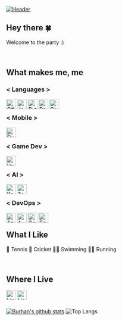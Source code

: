 [![Header](https://brhn.dev/images/HeaderImageShort.jpg)][site]

## Hey there &#127808;
Welcome to the party :)

<br>

## What makes me, me

### < Languages >
 <img align="left" alt="C#" width="26px" src="https://upload.wikimedia.org/wikipedia/commons/0/0d/C_Sharp_wordmark.svg" />
 <img align="left" alt="Java" width="26px" src="https://upload.wikimedia.org/wikipedia/en/3/30/Java_programming_language_logo.svg" />
 <img align="left" alt="Python" width="26px" src="https://upload.wikimedia.org/wikipedia/commons/c/c3/Python-logo-notext.svg" />
 <img align="left" alt="Dart" width="26px" src="https://www.vectorlogo.zone/logos/dartlang/dartlang-icon.svg" />
 <img align="left" alt="C++" width="26px" src="https://upload.wikimedia.org/wikipedia/commons/1/18/ISO_C%2B%2B_Logo.svg" />

<br>

### < Mobile >
 <img align="left" alt="Flutter" width="26px" src="https://www.vectorlogo.zone/logos/flutterio/flutterio-icon.svg" />

<br>

### < Game Dev >
 <img align="left" alt="Unity" width="26px" src="https://www.vectorlogo.zone/logos/unity3d/unity3d-icon.svg" />

<br>

### < AI >
 <img align="left" alt="Keras" height="26px" src="https://upload.wikimedia.org/wikipedia/commons/a/ae/Keras_logo.svg" />
 <img align="left" alt="TensorFlow" width="26px" src="https://www.vectorlogo.zone/logos/tensorflow/tensorflow-icon.svg" />

<br>

### < DevOps >
 <img align="left" alt="Azure" height="26px" src="https://www.vectorlogo.zone/logos/microsoft_azure/microsoft_azure-icon.svg" />
 <img align="left" alt="AWS" height="26px" src="https://www.vectorlogo.zone/logos/amazon_aws/amazon_aws-icon.svg" />
 <img align="left" alt="GoogleCloud" height="26px" src="https://www.vectorlogo.zone/logos/google_cloud/google_cloud-icon.svg" />
 <img align="left" alt="Firebase" height="26px" src="https://www.vectorlogo.zone/logos/firebase/firebase-icon.svg" />

<br>

## What I Like
 :tennis: Tennis
 :cricket_game: Cricket
 :swimming_man: Swimming
 :running_man: Running
 
<br>

## Where I Live
 <a href = "https://www.linkedin.com/in/burhanhaq/"><img align="left" alt="LinkedIn" height="26px" src="https://www.vectorlogo.zone/logos/linkedin/linkedin-icon.svg" /> </a>
 <a href = "https://play.google.com/store/apps/developer?id=brhn.dev"><img align="left" alt="LinkedIn" height="26px" src="https://www.vectorlogo.zone/logos/google_play/google_play-icon.svg" /> </a>

<br>
<br>

[![Burhan's github stats](https://github-readme-stats.vercel.app/api?username=burhanhaq&hide=contribs,issues&count_private=true&theme=calm)](https://github.com/anuraghazra/github-readme-stats) ![Top Langs](https://github-readme-stats.vercel.app/api/top-langs/?username=burhanhaq&layout=compact&theme=calm&hide=Objective-C,Swift,ShaderLab,HLSL)

<!-- Links to social media accounts -->

[twitter]: https://twitter.com/quecifi
[linkedin]: https://www.linkedin.com/in/burhanhaq/
[site]: https://brhn.dev
[googleplay]: https://play.google.com/store/apps/developer?id=brhn.dev


<!--
**burhanhaq/burhanhaq** is a ✨ _special_ ✨ repository because its `README.md` (this file) appears on your GitHub profile.

Here are some ideas to get you started:

- 🔭 I’m currently working on ...
- 🌱 I’m currently learning ...
- 👯 I’m looking to collaborate on ...
- 🤔 I’m looking for help with ...
- 💬 Ask me about ...
- 📫 How to reach me: ...
- 😄 Pronouns: ...
- ⚡ Fun fact: ...



![Lang](https://img.shields.io/badge/Lang-Dart-informational?style=flat-square&logo=<Lang>&logoColor=white&color=red)
![OS](https://img.shields.io/badge/OS-Win-informational?style=flat-square&logo=<OW>&logoColor=white&color=red)

githubemojis: https://github.com/ikatyang/emoji-cheat-sheet/blob/master/README.md
emojis: https://emojipedia.org/emoji/
html emoji icons: https://www.fileformat.info/index.htm
logos: https://www.vectorlogo.zone/

-->
